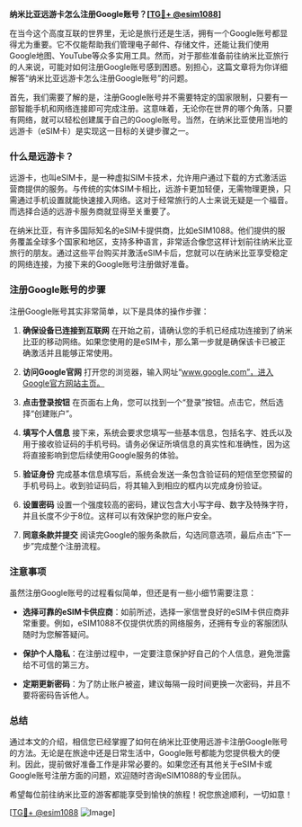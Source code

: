 **纳米比亚远游卡怎么注册Google账号？[[TG💪+ @esim1088](https://t.me/s/esim1088)]**

在当今这个高度互联的世界里，无论是旅行还是生活，拥有一个Google账号都显得尤为重要。它不仅能帮助我们管理电子邮件、存储文件，还能让我们使用Google地图、YouTube等众多实用工具。然而，对于那些准备前往纳米比亚旅行的人来说，可能对如何注册Google账号感到困惑。别担心，这篇文章将为你详细解答“纳米比亚远游卡怎么注册Google账号”的问题。

首先，我们需要了解的是，注册Google账号并不需要特定的国家限制，只要有一部智能手机和网络连接即可完成注册。这意味着，无论你在世界的哪个角落，只要有网络，就可以轻松创建属于自己的Google账号。当然，在纳米比亚使用当地的远游卡（eSIM卡）是实现这一目标的关键步骤之一。

### **什么是远游卡？**

远游卡，也叫eSIM卡，是一种虚拟SIM卡技术，允许用户通过下载的方式激活运营商提供的服务。与传统的实体SIM卡相比，远游卡更加轻便，无需物理更换，只需通过手机设置就能快速接入网络。这对于经常旅行的人士来说无疑是一个福音。而选择合适的远游卡服务商就显得至关重要了。

在纳米比亚，有许多国际知名的eSIM卡提供商，比如eSIM1088。他们提供的服务覆盖全球多个国家和地区，支持多种语言，非常适合像您这样计划前往纳米比亚旅行的朋友。通过这些平台购买并激活eSIM卡后，您就可以在纳米比亚享受稳定的网络连接，为接下来的Google账号注册做好准备。

### **注册Google账号的步骤**

注册Google账号其实非常简单，以下是具体的操作步骤：

1. **确保设备已连接到互联网**
   在开始之前，请确认您的手机已经成功连接到了纳米比亚的移动网络。如果您使用的是eSIM卡，那么第一步就是确保该卡已被正确激活并且能够正常使用。

2. **访问Google官网**
   打开您的浏览器，输入网址“www.google.com”，进入Google官方网站主页。

3. **点击登录按钮**
   在页面右上角，您可以找到一个“登录”按钮。点击它，然后选择“创建账户”。

4. **填写个人信息**
   接下来，系统会要求您填写一些基本信息，包括名字、姓氏以及用于接收验证码的手机号码。请务必保证所填信息的真实性和准确性，因为这将直接影响到您后续使用Google服务的体验。

5. **验证身份**
   完成基本信息填写后，系统会发送一条包含验证码的短信至您预留的手机号码上。收到验证码后，将其输入到相应的框内以完成身份验证。

6. **设置密码**
   设置一个强度较高的密码，建议包含大小写字母、数字及特殊字符，并且长度不少于8位。这样可以有效保护您的账户安全。

7. **同意条款并提交**
   阅读完Google的服务条款后，勾选同意选项，最后点击“下一步”完成整个注册流程。

### **注意事项**

虽然注册Google账号的过程看似简单，但还是有一些小细节需要注意：

- **选择可靠的eSIM卡供应商**：如前所述，选择一家信誉良好的eSIM卡供应商非常重要。例如，eSIM1088不仅提供优质的网络服务，还拥有专业的客服团队随时为您解答疑问。
  
- **保护个人隐私**：在注册过程中，一定要注意保护好自己的个人信息，避免泄露给不可信的第三方。

- **定期更新密码**：为了防止账户被盗，建议每隔一段时间更换一次密码，并且不要将密码告诉他人。

### **总结**

通过本文的介绍，相信您已经掌握了如何在纳米比亚使用远游卡注册Google账号的方法。无论是在旅途中还是日常生活中，Google账号都能为您提供极大的便利。因此，提前做好准备工作是非常必要的。如果您还有其他关于eSIM卡或Google账号注册方面的问题，欢迎随时咨询eSIM1088的专业团队。

希望每位前往纳米比亚的游客都能享受到愉快的旅程！祝您旅途顺利，一切如意！

[[TG💪+ @esim1088](https://t.me/s/esim1088) ![Image](https://i.postimg.cc/4NQfJmqS/Snipaste-2025-05-13-00-14-12.png)]